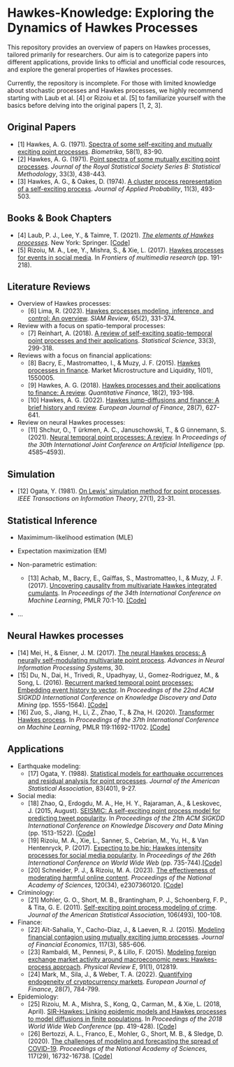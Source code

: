 # Hawkes-Knowledge: Exploring the Dynamics of Hawkes Processes

This repository provides an overview of papers on Hawkes processes, tailored primarily for researchers. Our aim is to categorize papers into different applications, provide links to official and unofficial code resources, and explore the general properties of Hawkes processes.

Currently, the repository is incomplete. For those with limited knowledge about stochastic processes and Hawkes processes, we highly recommend starting with Laub et al. [4] or Rizoiu et al. [5] to familiarize yourself with the basics before delving into the original papers [1, 2, 3].
<!-- All references are formatted in APA style. -->

## Original Papers
- \[1\] Hawkes, A. G. (1971). [Spectra of some self-exciting and mutually exciting point processes](https://doi.org/10.2307/2334319). _Biometrika_, 58(1), 83-90.
- \[2\] Hawkes, A. G. (1971). [Point spectra of some mutually exciting point processes](https://doi.org/10.1111/j.2517-6161.1971.tb01530.x). _Journal of the Royal Statistical Society Series B: Statistical Methodology_, 33(3), 438-443.
- \[3\] Hawkes, A. G., & Oakes, D. (1974). [A cluster process representation of a self-exciting process](https://doi.org/10.2307/3212693). _Journal of Applied Probability_, 11(3), 493-503.

## Books & Book Chapters
- \[4\] Laub, P. J., Lee, Y., & Taimre, T. (2021). [_The elements of Hawkes processes_](https://doi.org/10.1007/978-3-030-84639-8). New York: Springer. [\[Code\]](https://github.com/Pat-Laub/hawkesbook)
- \[5\] Rizoiu, M. A., Lee, Y., Mishra, S., & Xie, L. (2017). [Hawkes processes for events in social media](https://doi.org/10.1145/3122865.3122874). In _Frontiers of multimedia research_ (pp. 191-218).

## Literature Reviews
- Overview of Hawkes processes:
  - \[6\] Lima, R. (2023). [Hawkes processes modeling, inference, and control: An overview](https://doi.org/10.1137/21M1396927). _SIAM Review_, 65(2), 331-374.
- Review with a focus on spatio-temporal processes:
  - \[7\] Reinhart, A. (2018). [A review of self-exciting spatio-temporal point processes and their applications](https://doi.org/10.1214/17-STS629). _Statistical Science_, 33(3), 299-318.
- Reviews with a focus on financial applications:
  - \[8\] Bacry, E., Mastromatteo, I., & Muzy, J. F. (2015). [Hawkes processes in finance](https://doi.org/10.1142/S2382626615500057). Market Microstructure and Liquidity, 1(01), 1550005.
  - \[9\] Hawkes, A. G. (2018). [Hawkes processes and their applications to finance: A review](https://doi.org/10.1080/14697688.2017.1403131). _Quantitative Finance_, 18(2), 193-198.
  - \[10\] Hawkes, A. G. (2022). [Hawkes jump-diffusions and finance: A brief history and review](https://doi.org/10.1080/1351847X.2020.1755712). _European Journal of Finance_, 28(7), 627-641.
- Review on neural Hawkes processes:
  - \[11\] Shchur, O., T ̈urkmen, A. C., Januschowski, T., & G ̈unnemann, S. (2021). [Neural temporal point processes: A review](https://doi.org/10.24963/ijcai.2021/623). In _Proceedings of the 30th International Joint Conference on Artificial Intelligence_ (pp. 4585–4593).

## Simulation
- \[12\] Ogata, Y. (1981). [On Lewis' simulation method for point processes](https://doi.org/10.1109/TIT.1981.1056305). _IEEE Transactions on Information Theory_, 27(1), 23-31.

## Statistical Inference
- Maximimum-likelihood estimation (MLE)
- Expectation maximization (EM)
- Non-parametric estimation:
  - [13] Achab, M., Bacry, E., Gaïffas, S., Mastromatteo, I., & Muzy, J. F. (2017). [Uncovering causality from multivariate Hawkes integrated cumulants](https://proceedings.mlr.press/v70/achab17a.html). In _Proceedings of the 34th International Conference on Machine Learning_, PMLR 70:1-10. [\[Code\]](https://github.com/achab/nphc)

- ...

## Neural Hawkes processes
- \[14\] Mei, H., & Eisner, J. M. (2017). [The neural Hawkes process: A neurally self-modulating multivariate point process](https://proceedings.neurips.cc/paper_files/paper/2017/hash/6463c88460bd63bbe256e495c63aa40b-Abstract.html). _Advances in Neural Information Processing Systems_, 30.
- \[15\] Du, N., Dai, H., Trivedi, R., Upadhyay, U., Gomez-Rodriguez, M., & Song, L. (2016). [Recurrent marked temporal point processes: Embedding event history to vector](https://doi.org/10.1145/2939672.2939875). In _Proceedings of the 22nd ACM SIGKDD International Conference on Knowledge Discovery and Data Mining_ (pp. 1555-1564). [\[Code\]](https://github.com/dunan/NeuralPointProcess)
- \[16\] Zuo, S., Jiang, H., Li, Z., Zhao, T., & Zha, H. (2020). [Transformer Hawkes process](https://proceedings.mlr.press/v119/zuo20a.html). In _Proceedings of the 37th International Conference on Machine Learning_, PMLR 119:11692-11702. [\[Code\]](https://github.com/SimiaoZuo/Transformer-Hawkes-Process)

## Applications
- Earthquake modeling:
  - \[17\] Ogata, Y. (1988). [Statistical models for earthquake occurrences and residual analysis for point processes](https://doi.org/10.1080/01621459.1988.10478560). _Journal of the American Statistical Association_, 83(401), 9-27.
- Social media:
  - \[18\] Zhao, Q., Erdogdu, M. A., He, H. Y., Rajaraman, A., & Leskovec, J. (2015, August). [SEISMIC: A self-exciting point process model for predicting tweet popularity](https://doi.org/10.1145/2783258.2783401). In _Proceedings of the 21th ACM SIGKDD International Conference on Knowledge Discovery and Data Mining_ (pp. 1513-1522). [\[Code\]](https://cran.r-project.org/web/packages/seismic/)
  - \[19\] Rizoiu, M. A., Xie, L., Sanner, S., Cebrian, M., Yu, H., & Van Hentenryck, P. (2017). [Expecting to be hip: Hawkes intensity processes for social media popularity](https://doi.org/10.1145/3038912.3052650). In _Proceedings of the 26th International Conference on World Wide Web_ (pp. 735-744).[\[Code\]](https://github.com/andrei-rizoiu/hip-popularity)
  - \[20\] Schneider, P. J., & Rizoiu, M. A. (2023). [The effectiveness of moderating harmful online content](https://doi.org/10.1073/pnas.2307360120). _Proceedings of the National Academy of Sciences_, 120(34), e2307360120. [\[Code\]](https://github.com/behavioral-ds/harmful-content-moderation)
- Criminology:
  - \[21\] Mohler, G. O., Short, M. B., Brantingham, P. J., Schoenberg, F. P., & Tita, G. E. (2011). [Self-exciting point process modeling of crime](https://doi.org/10.1198/jasa.2011.ap09546). _Journal of the American Statistical Association_, 106(493), 100-108.
- Finance:
  - \[22\] Aït-Sahalia, Y., Cacho-Diaz, J., & Laeven, R. J. (2015). [Modeling financial contagion using mutually exciting jump processes](https://doi.org/10.1016/j.jfineco.2015.03.002). _Journal of Financial Economics_, 117(3), 585-606.
  - \[23\] Rambaldi, M., Pennesi, P., & Lillo, F. (2015). [Modeling foreign exchange market activity around macroeconomic news: Hawkes-process approach](https://doi.org/10.1103/PhysRevE.91.012819). _Physical Review E_, 91(1), 012819.
  - \[24\] Mark, M., Sila, J., & Weber, T. A. (2022). [Quantifying endogeneity of cryptocurrency markets](https://doi.org/10.1080/1351847X.2020.1791925). _European Journal of Finance_, 28(7), 784-799.
- Epidemiology:
  - \[25\] Rizoiu, M. A., Mishra, S., Kong, Q., Carman, M., & Xie, L. (2018, April). [SIR-Hawkes: Linking epidemic models and Hawkes processes to model diffusions in finite populations](https://doi.org/10.1145/3178876.3186108). In _Proceedings of the 2018 World Wide Web Conference_ (pp. 419-428). [\[Code\]](https://github.com/computationalmedia/sir-hawkes)
  - \[26\] Bertozzi, A. L., Franco, E., Mohler, G., Short, M. B., & Sledge, D. (2020). [The challenges of modeling and forecasting the spread of COVID-19](https://doi.org/10.1073/pnas.2006520117). _Proceedings of the National Academy of Sciences_, 117(29), 16732-16738. [\[Code\]](https://github.com/gomohler/pnas2020)
